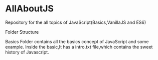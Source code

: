# AllAboutJS
Repository for the all topics of JavaScript(Basics,VanillaJS and ES6)

Folder Structure

Basics Folder contains all the basics concept of JavaScript and some example.
Inside the basic,It has a intro.txt file,which contains the sweet history of Javascript.

